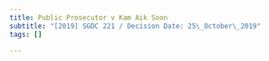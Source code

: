 ```yaml
---
title: Public Prosecutor v Kam Aik Soon
subtitle: "[2019] SGDC 221 / Decision Date: 25\_October\_2019"
tags: []

---
```

